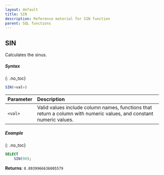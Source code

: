 ```yaml
---
layout: default
title: SIN
description: Reference material for SIN function
parent: SQL functions
---
```


## SIN

Calculates the sinus.

##### Syntax
{: .no_toc}

```sql
SIN(<val>)
```

| Parameter | Description                                                                                                         |
| :--------- | :------------------------------------------------------------------------------------------------------------------- |
| `<val>`   | Valid values include column names, functions that return a column with numeric values, and constant numeric values. |

##### Example
{: .no_toc}

```sql
SELECT
    SIN(90);
```

**Returns**: `0.8939966636005579`
